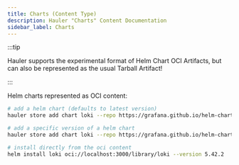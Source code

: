 ```yaml
---
title: Charts (Content Type)
description: Hauler "Charts" Content Documentation
sidebar_label: Charts
---
```


:::tip

Hauler supports the experimental format of Helm Chart OCI Artifacts, but can also be represented as the usual Tarball Artifact!

:::

Helm charts represented as OCI content:

```bash
# add a helm chart (defaults to latest version)
hauler store add chart loki --repo https://grafana.github.io/helm-charts

# add a specific version of a helm chart
hauler store add chart loki --repo https://grafana.github.io/helm-charts --version 5.42.2

# install directly from the oci content
helm install loki oci://localhost:3000/library/loki --version 5.42.2
```

